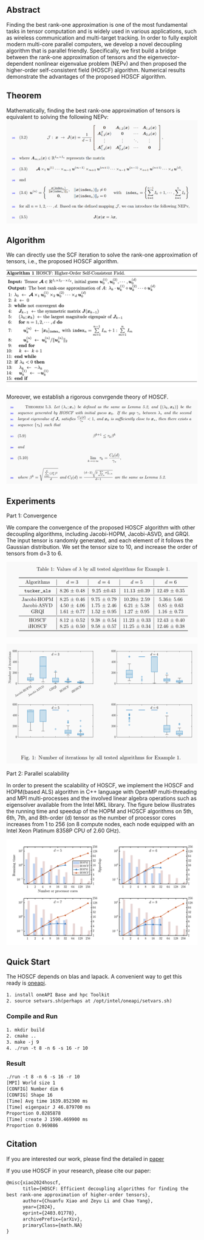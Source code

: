 ## Abstract
Finding the best rank-one approximation is one of the most fundamental tasks in tensor computation and is widely used in various applications, such as wireless communication and multi-target tracking. In order to fully exploit modern multi-core parallel computers, we develop a novel decoupling algorithm that is parallel friendly. Specifically, we first build a bridge between the rank-one approximation of tensors and the eigenvector-dependent nonlinear eigenvalue problem (NEPv) and then proposed the higher-order self-consistent field (HOSCF) algorithm. Numerical results demonstrate the advantages of the proposed HOSCF algorithm.

## Theorem
Mathematically, finding the best rank-one approximation of tensors is equivalent to solving the following NEPv:
![HOSCF Algorithm](/img/thm1.png)

## Algorithm
We can directly use the SCF iteration to solve the rank-one approximation of tensors, i.e., the proposed HOSCF algorithm.
![HOSCF Algorithm](/img/algorithm.png)

Moreover, we establish a rigorous convrgende theory of HOSCF.
![HOSCF Algorithm](/img/thm2.png)

## Experiments
Part 1: Convergence

We compare the convergence of the proposed HOSCF algorithm with other decoupling algorithms, including Jacobi-HOPM, Jacobi-ASVD, and GRQI. The input tensor is randomly generated, and each element of it follows the Gaussian distribution. We set the tensor size to 10, and increase the order of tensors from d=3 to 6.

![HOSCF Algorithm](/img/convergence1.png)

![HOSCF Algorithm](/img/convergence2.png)


Part 2: Parallel scalability

In order to present the scalability of HOSCF, we implement the HOSCF and HOPM(based ALS) algorithm in C++ language with OpenMP multi-threading and MPI multi-processes and the involved linear algebra operations such as eigensolver available from the Intel MKL library. The figure below illustrates the running time and speedup of the HOPM and HOSCF algorithms on 5th, 6th, 7th, and 8th-order (d) tensor as the number of processor cores increases from 1 to 256 (on 8 compute nodes, each node equipped with an Intel Xeon Platinum 8358P CPU of 2.60 GHz).

![Figure](/img/scalability.png)


## Quick Start
The HOSCF depends on blas and lapack. A convenient way to get this ready is [oneapi](https://www.intel.com/content/www/us/en/developer/tools/oneapi/base-toolkit-download.html).

```
1. install oneAPI Base and hpc Toolkit
2. source setvars.sh(perhaps at /opt/intel/oneapi/setvars.sh)
```


### Compile and Run
```
1. mkdir build
2. cmake ..
3. make -j 9
4. ./run -t 8 -n 6 -s 16 -r 10
```

### Result
```
./run -t 8 -n 6 -s 16 -r 10
[MPI] World size 1
[CONFIG] Number dim 6
[CONFIG] Shape 16
[Time] Avg time 1639.852300 ms
[Time] eigenpair J 46.879700 ms
Proportion 0.0285878
[Time] create J 1590.469900 ms
Proportion 0.969886
```

## Citation
If you are interested our work, please find the detailed in [paper](https://arxiv.org/abs/2403.01778)

If you use HOSCF in your research, please cite our paper:
```
@misc{xiao2024hoscf,
      title={HOSCF: Efficient decoupling algorithms for finding the best rank-one approximation of higher-order tensors}, 
      author={Chuanfu Xiao and Zeyu Li and Chao Yang},
      year={2024},
      eprint={2403.01778},
      archivePrefix={arXiv},
      primaryClass={math.NA}
}
```
